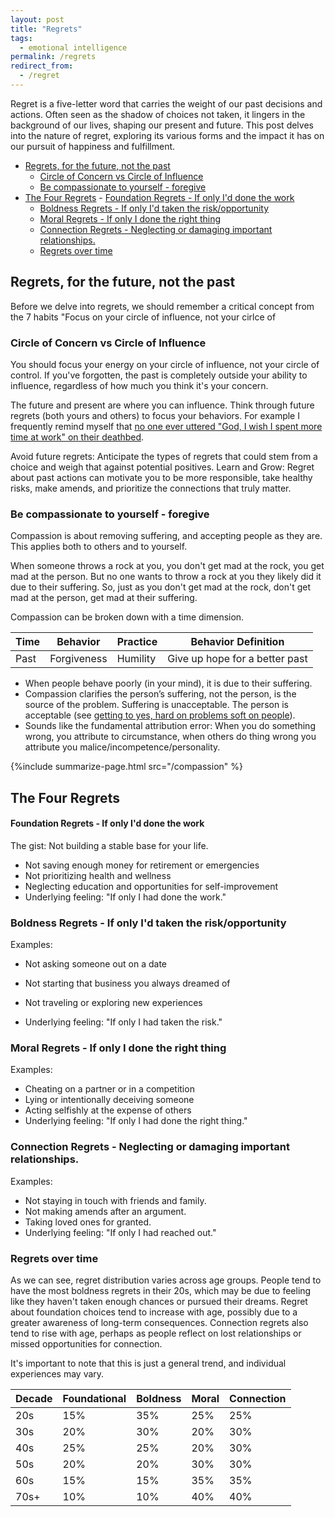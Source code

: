 ```yaml
---
layout: post
title: "Regrets"
tags:
  - emotional intelligence
permalink: /regrets
redirect_from:
  - /regret
---
```


Regret is a five-letter word that carries the weight of our past decisions and actions. Often seen as the shadow of choices not taken, it lingers in the background of our lives, shaping our present and future. This post delves into the nature of regret, exploring its various forms and the impact it has on our pursuit of happiness and fulfillment.

<!-- prettier-ignore-start -->



<!-- vim-markdown-toc GFM -->

- [Regrets, for the future, not the past](#regrets-for-the-future-not-the-past)
    - [Circle of Concern vs Circle of Influence](#circle-of-concern-vs-circle-of-influence)
    - [Be compassionate to yourself - foregive](#be-compassionate-to-yourself---foregive)
- [The Four Regrets](#the-four-regrets)
        - [Foundation Regrets - If only I'd done the work](#foundation-regrets---if-only-id-done-the-work)
    - [Boldness Regrets - If only I'd taken the risk/opportunity](#boldness-regrets---if-only-id-taken-the-riskopportunity)
    - [Moral Regrets - If only I done the right thing](#moral-regrets---if-only-i-done-the-right-thing)
    - [Connection Regrets - Neglecting or damaging important relationships.](#connection-regrets---neglecting-or-damaging-important-relationships)
    - [Regrets over time](#regrets-over-time)

<!-- vim-markdown-toc -->
<!-- prettier-ignore-end -->

## Regrets, for the future, not the past

Before we delve into regrets, we should remember a critical concept from the 7 habits "Focus on your circle of influence, not your cirlce of

### Circle of Concern vs Circle of Influence

You should focus your energy on your circle of influence, not your circle of control. If you've forgotten, the past is completely outside your ability to influence, regardless of how much you think it's your concern.

The future and present are where you can influence. Think through future regrets (both yours and others) to focus your behaviors. For example I frequently remind myself that [no one ever uttered "God, I wish I spent more time at work" on their deathbed](/wlb-manifesto).

Avoid future regrets: Anticipate the types of regrets that could stem from a choice and weigh that against potential positives.
Learn and Grow: Regret about past actions can motivate you to be more responsible, take healthy risks, make amends, and prioritize the connections that truly matter.

### Be compassionate to yourself - foregive

Compassion is about removing suffering, and accepting people as they are. This applies both to others and to yourself.

When someone throws a rock at you, you don't get mad at the rock, you get mad at the person. But no one wants to throw a rock at you they likely did it due to their suffering. So, just as you don't get mad at the rock, don't get mad at the person, get mad at their suffering.

Compassion can be broken down with a time dimension.

| Time | Behavior    | Practice | Behavior Definition            |
| ---- | ----------- | -------- | ------------------------------ |
| Past | Forgiveness | Humility | Give up hope for a better past |

- When people behave poorly (in your mind), it is due to their suffering.
- Compassion clarifies the person’s suffering, not the person, is the source of the problem. Suffering is unacceptable. The person is acceptable (see [getting to yes, hard on problems soft on people](/gty)).
- Sounds like the fundamental attribution error: When you do something wrong, you attribute to circumstance, when others do thing wrong you attribute you malice/incompetence/personality.

{%include summarize-page.html src="/compassion" %}

## The Four Regrets

#### Foundation Regrets - If only I'd done the work

The gist: Not building a stable base for your life.

- Not saving enough money for retirement or emergencies
- Not prioritizing health and wellness
- Neglecting education and opportunities for self-improvement
- Underlying feeling: "If only I had done the work."

### Boldness Regrets - If only I'd taken the risk/opportunity

Examples:

- Not asking someone out on a date
- Not starting that business you always dreamed of
- Not traveling or exploring new experiences

- Underlying feeling: "If only I had taken the risk."

### Moral Regrets - If only I done the right thing

Examples:

- Cheating on a partner or in a competition
- Lying or intentionally deceiving someone
- Acting selfishly at the expense of others
- Underlying feeling: "If only I had done the right thing."

### Connection Regrets - Neglecting or damaging important relationships.

Examples:

- Not staying in touch with friends and family.
- Not making amends after an argument.
- Taking loved ones for granted.
- Underlying feeling: "If only I had reached out."

### Regrets over time

As we can see, regret distribution varies across age groups. People tend to have the most boldness regrets in their 20s, which may be due to feeling like they haven't taken enough chances or pursued their dreams. Regret about foundation choices tend to increase with age, possibly due to a greater awareness of long-term consequences. Connection regrets also tend to rise with age, perhaps as people reflect on lost relationships or missed opportunities for connection.

It's important to note that this is just a general trend, and individual experiences may vary.

| Decade | Foundational | Boldness | Moral | Connection |
| ------ | ------------ | -------- | ----- | ---------- |
| 20s    | 15%          | 35%      | 25%   | 25%        |
| 30s    | 20%          | 30%      | 20%   | 30%        |
| 40s    | 25%          | 25%      | 20%   | 30%        |
| 50s    | 20%          | 20%      | 30%   | 30%        |
| 60s    | 15%          | 15%      | 35%   | 35%        |
| 70s+   | 10%          | 10%      | 40%   | 40%        |
